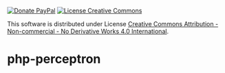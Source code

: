 [![Donate PayPal](https://img.shields.io/badge/Donate%20PayPal-1%24-blue.svg)](https://paypal.me/vpervenditti/1) [![License Creative Commons](https://i.creativecommons.org/l/by-nc-nd/4.0/88x31.png)](http://creativecommons.org/licenses/by-nc-nd/4.0/)

This software is distributed under License [Creative Commons Attribution - Non-commercial - No Derivative Works 4.0 International](http://creativecommons.org/licenses/by-nc-nd/4.0/).
# php-perceptron
